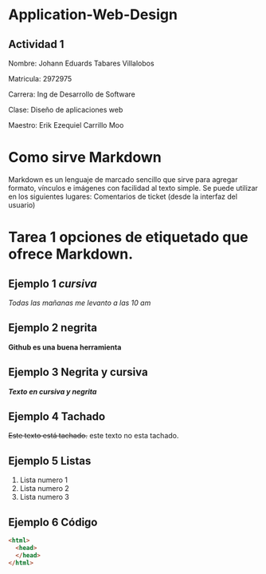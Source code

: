 # Application-Web-Design
## Actividad 1
Nombre: Johann Eduards Tabares Villalobos

Matricula: 2972975

Carrera: Ing de Desarrollo de Software

Clase: Diseño de aplicaciones web

Maestro: Erik Ezequiel Carrillo Moo

# Como sirve Markdown

Markdown es un lenguaje de marcado sencillo que sirve para agregar formato, vínculos e imágenes con facilidad al texto simple. Se puede utilizar en los siguientes lugares: Comentarios de ticket (desde la interfaz del usuario)

# Tarea 1 opciones de etiquetado que ofrece Markdown. 

## Ejemplo 1 *cursiva*

*Todas las mañanas me levanto a las 10 am*

## Ejemplo 2 **negrita**

**Github es una buena herramienta**

## Ejemplo 3 Negrita y cursiva

___Texto en cursiva y negrita___

## Ejemplo 4 Tachado

~~Este texto está tachado.~~ este texto no esta tachado.

## Ejemplo 5 Listas

1. Lista numero 1
2. Lista numero 2
3. Lista numero 3

## Ejemplo 6 Código

```html
<html>
  <head>
  </head>
</html>
```  




